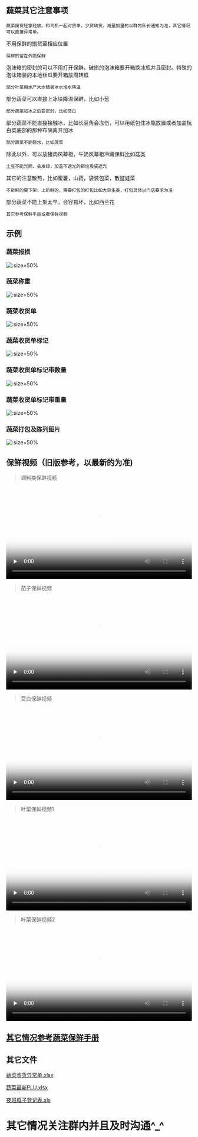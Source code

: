 ## 蔬菜其它注意事项

	蔬菜接货轻拿轻放。和司机一起对货单，少货缺货，减量加量的以群内队长通知为准，其它情况可以直接异常单。

不用保鲜的搬货至相应位置

	保鲜的留在外面保鲜

泡沫箱的密封的可以不用打开保鲜，破损的泡沫箱要开箱换冰瓶并且密封。特殊的泡沫箱装的本地丝瓜要开箱放周转框

	部分叶菜用水产大水桶装冰水泡水降温

部分蔬菜可以直接上冰块降温保鲜，比如小葱

	部分蔬菜加冰之后要密封，比如茭白

部分蔬菜不能直接接触冰，比如长豆角会冻伤，可以用纸包住冰瓶放置或者加盖杭白菜底部的那种布隔离开加冰

	部分蔬菜不能碰水，比如菠菜

除此以外，可以放猪肉风幕柜，牛奶风幕柜冷藏保鲜比如菇类

	土豆不能光照，会发绿，加盖不透光的新垃圾袋遮光

其它的注意散热，比如蜜薯，山药，袋装包菜，散娃娃菜

	不新鲜的要下架，上新鲜的，需要打包的打包比如大蒜生姜，打包具体以门店要求为准

部分蔬菜不能上架太早，会容易坏，比如西兰花

	其它参考保鲜手册或者保鲜视频

## 示例

### 蔬菜报损

![](https://gitcode.net/GaloisField/WORKFLOWS4COMPANY/-/raw/master/resources/pic/common/示例蔬菜报损.jpeg ':size=50%')

### 蔬菜称重

![](https://gitcode.net/GaloisField/WORKFLOWS4COMPANY/-/raw/master/resources/pic/common/示例蔬菜称重.jpeg ':size=50%')

### 蔬菜收货单

![](https://gitcode.net/GaloisField/WORKFLOWS4COMPANY/-/raw/master/resources/pic/common/示例蔬菜收货单.jpeg ':size=50%')

### 蔬菜收货单标记

![](https://gitcode.net/GaloisField/WORKFLOWS4COMPANY/-/raw/master/resources/pic/common/示例蔬菜收货单标记.jpeg ':size=50%')

### 蔬菜收货单标记带数量

![](https://gitcode.net/GaloisField/WORKFLOWS4COMPANY/-/raw/master/resources/pic/common/示例蔬菜收货单标记带数量.jpeg ':size=50%')

### 蔬菜收货单标记带重量

![](https://gitcode.net/GaloisField/WORKFLOWS4COMPANY/-/raw/master/resources/pic/common/示例蔬菜收货单标记带重量.jpeg ':size=50%')

### 蔬菜打包及陈列图片

![](https://gitcode.net/GaloisField/WORKFLOWS4COMPANY/-/raw/master/resources/pic/common/示例蔬菜打包及陈列图片.jpeg ':size=50%')


## 保鲜视频（旧版参考，以最新的为准)



>  调料类保鲜视频

<video id="video" width=100%  controls="" preload="none" poster="https://gitcode.net/GaloisField/WORKFLOWS4COMPANY/-/raw/master/resources/pic/logo/视频封面1.png"><source id="mp4" src="https://gitcode.net/GaloisField/WORKFLOWS4COMPANY/-/raw/master/resources/pic/common/调料类保鲜.mp4" type="video/mp4"></videos>



>  茄子保鲜视频

<video id="video" width=100%  controls="" preload="none" poster="https://gitcode.net/GaloisField/WORKFLOWS4COMPANY/-/raw/master/resources/pic/logo/视频封面2.png"><source id="mp4" src="https://gitcode.net/GaloisField/WORKFLOWS4COMPANY/-/raw/master/resources/pic/common/茄子保鲜.mp4" type="video/mp4"></videos>



>  茭白保鲜视频

<video id="video" width=100%  controls="" preload="none" poster="https://gitcode.net/GaloisField/WORKFLOWS4COMPANY/-/raw/master/resources/pic/logo/视频封面3.png"><source id="mp4" src="https://gitcode.net/GaloisField/WORKFLOWS4COMPANY/-/raw/master/resources/pic/common/茭白保鲜.mp4" type="video/mp4"></videos>



>  叶菜保鲜视频1

<video id="video" width=100%   controls="" preload="none" poster="https://gitcode.net/GaloisField/WORKFLOWS4COMPANY/-/raw/master/resources/pic/logo/视频封面4.png"><source id="mp4" src="https://gitcode.net/GaloisField/WORKFLOWS4COMPANY/-/raw/master/resources/pic/common/叶菜保鲜1.mp4" type="video/mp4"></videos>


>  叶菜保鲜视频2

<video id="video" width=100%  controls="" preload="none" poster="https://gitcode.net/GaloisField/WORKFLOWS4COMPANY/-/raw/master/resources/pic/logo/视频封面6.png"><source id="mp4" src="https://gitcode.net/GaloisField/WORKFLOWS4COMPANY/-/raw/master/resources/pic/common/叶菜保鲜2.mp4" type="video/mp4"></videos>

## [其它情况参考蔬菜保鲜手册](./initwithmarkdown/common/蔬菜保鲜手册.md)


## 其它文件

<p><a href="/WORKFLOWS4COMPANY/resources/files/official/蔬菜收货异常单.xlsx">蔬菜收货异常单.xlsx</a></p>
<p><a href="/WORKFLOWS4COMPANY/resources/files/official/蔬菜最新PLU.xlsx">蔬菜最新PLU.xlsx</a></p>
<p><a href="/WORKFLOWS4COMPANY/resources/files/official/夜班框子登记表.xls">夜班框子登记表.xls</a></p>



# 其它情况关注群内并且及时沟通^_^
